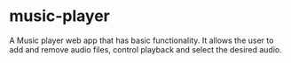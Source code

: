 # music-player
A Music player web app that has basic functionality. It allows the user to add and remove audio files, control playback and select the desired audio.
